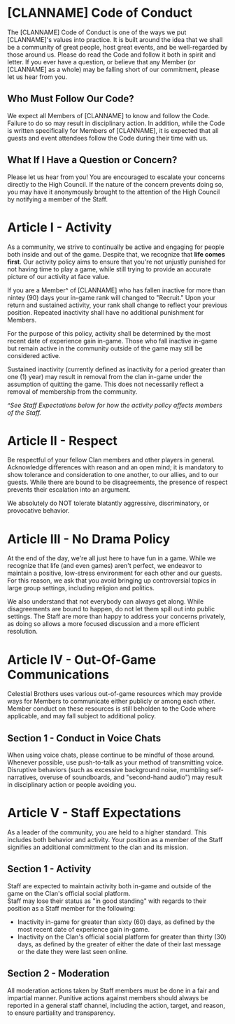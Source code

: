 # [CLANNAME] Code of Conduct
The [CLANNAME] Code of Conduct is one of the ways we put [CLANNAME]'s values into practice. It is built around the idea that we shall be a community of great people, host great events, and be well-regarded by those around us. Please do read the Code and follow it both in spirit and letter. If you ever have a question, or believe that any Member (or [CLANNAME] as a whole) may be falling short of our commitment, please let us hear from you.

## Who Must Follow Our Code?
We expect all Members of [CLANNAME] to know and follow the Code. Failure to do so may result in disciplinary action. In addition, while the Code is written specifically for Members of [CLANNAME], it is expected that all guests and event attendees follow the Code during their time with us.

## What If I Have a Question or Concern?
Please let us hear from you! You are encouraged to escalate your concerns directly to the High Council. If the nature of the concern prevents doing so, you may have it anonymously brought to the attention of the High Council by notifying a member of the Staff.

# Article I - Activity
As a community, we strive to continually be active and engaging for people both inside and out of the game. Despite that, we recognize that **life comes first**. Our activity policy aims to ensure that you're not unjustly punished for not having time to play a game, while still trying to provide an accurate picture of our activity at face value.  

If you are a Member^ of [CLANNAME] who has fallen inactive for more than nintey (90) days your in-game rank will changed to "Recruit." Upon your return and sustained activity, your rank shall change to reflect your previous position. Repeated inactivity shall have no additional punishment for Members.  

For the purpose of this policy, activity shall be determined by the most recent date of experience gain in-game. Those who fall inactive in-game but remain active in the community outside of the game may still be considered active.  

Sustained inactivity (currently defined as inactivity for a period greater than one (1) year) may result in removal from the clan in-game under the assumption of quitting the game. This does not necessarily reflect a removal of membership from the community.  

*^See Staff Expectations below for how the activity policy affects members of the Staff.*

# Article II - Respect
Be respectful of your fellow Clan members and other players in general. Acknowledge differences with reason and an open mind; it is mandatory to show tolerance and consideration to one another, to our allies, and to our guests. While there are bound to be disagreements, the presence of respect prevents their escalation into an argument.   

We absolutely do NOT tolerate blatantly aggressive, discriminatory, or provocative behavior.

# Article III - No Drama Policy
At the end of the day, we're all just here to have fun in a game. While we recognize that life (and even games) aren't perfect, we endeavor to maintain a positive, low-stress environment for each other and our guests. For this reason, we ask that you avoid bringing up controversial topics in large group settings, including religion and politics.  

We also understand that not everybody can always get along. While disagreements are bound to happen, do not let them spill out into public settings. The Staff are more than happy to address your concerns privately, as doing so allows a more focused discussion and a more efficient resolution.

# Article IV - Out-Of-Game Communications
Celestial Brothers uses various out-of-game resources which may provide ways for Members to communicate either publicly or among each other. Member conduct on these resources is still beholden to the Code where applicable, and may fall subject to additional policy.

## Section 1 - Conduct in Voice Chats
When using voice chats, please continue to be mindful of those around. Whenever possible, use push-to-talk as your method of transmitting voice. Disruptive behaviors (such as excessive background noise, mumbling self-narratives, overuse of soundboards, and "second-hand audio") may result in disciplinary action or people avoiding you.

# Article V - Staff Expectations
As a leader of the community, you are held to a higher standard. This includes both behavior and activity. Your position as a member of the Staff signifies an additional committment to the clan and its mission.

## Section 1 - Activity
Staff are expected to maintain activity both in-game and outside of the game on the Clan's official social platform.  
Staff may lose their status as "in good standing" with regards to their position as a Staff member for the following:
* Inactivity in-game for greater than sixty (60) days, as defined by the most recent date of experience gain in-game.
* Inactivity on the Clan's official social platform for greater than thirty (30) days, as defined by the greater of either the date of their last message or the date they were last seen online.

## Section 2 - Moderation
All moderation actions taken by Staff members must be done in a fair and impartial manner. Punitive actions against members should always be reported in a general staff channel, including the action, target, and reason, to ensure partiality and transparency.
